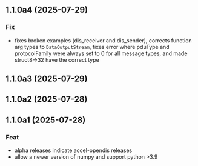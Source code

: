 ## 1.1.0a4 (2025-07-29)

### Fix

- fixes broken examples (dis_receiver and dis_sender), corrects function arg types to `DataOutputStream`, fixes error where pduType and protocolFamily were always set to 0 for all message types, and made struct8->32 have the correct type

## 1.1.0a3 (2025-07-29)

## 1.1.0a2 (2025-07-28)

## 1.1.0a1 (2025-07-28)

### Feat

- alpha releases indicate accel-opendis releases
- allow a newer version of numpy and support python >3.9
